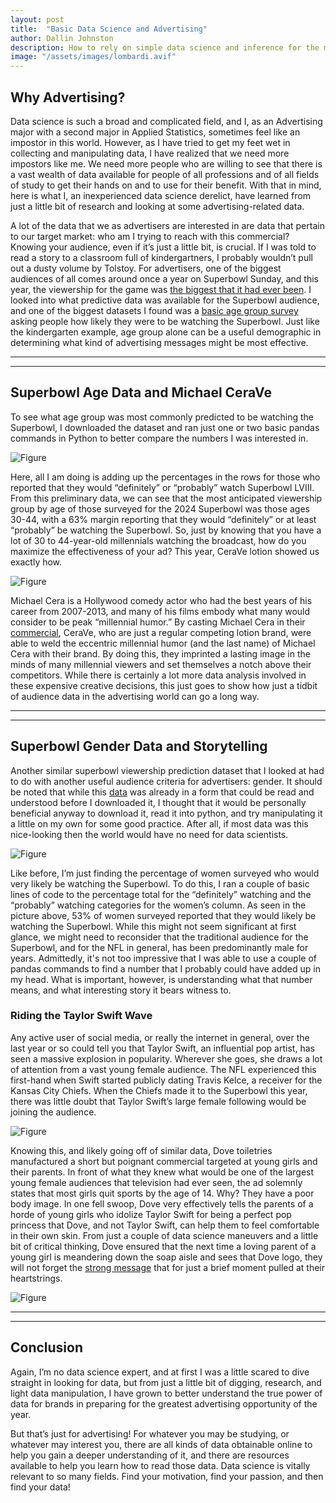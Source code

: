 ```yaml
---
layout: post
title:  "Basic Data Science and Advertising"
author: Dallin Johnston
description: How to rely on simple data science and inference for the most important advertising day of the year.   
image: "/assets/images/lombardi.avif"
---
```


## Why Advertising?  

Data science is such a broad and complicated field, and I, as an Advertising major with a second major in Applied Statistics, sometimes feel like an impostor in this world.  However, as I have tried to get my feet wet in collecting and manipulating data, I have realized that we need more impostors like me.  We need more people who are willing to see that there is a vast wealth of data available for people of all professions and of all fields of study to get their hands on and to use for their benefit.  With that in mind, here is what I, an inexperienced data science derelict, have learned from just a little bit of research and looking at some advertising-related data. 


A lot of the data that we as advertisers are interested in are data that pertain to our target market: who am I trying to reach with this commercial?  Knowing your audience, even if it’s just a little bit, is crucial.  If I was told to read a story to a classroom full of kindergartners, I probably wouldn’t pull out a dusty volume by Tolstoy.  For advertisers, one of the biggest audiences of all comes around once a year on Superbowl Sunday, and this year, the viewership for the game was [the biggest that it had ever been](https://operations.nfl.com/updates/the-game/super-bowl-lviii-is-most-watched-telecast-in-history/#:~:text=Viewership%20figures%20are%20based%20on%20Nielsen%20Fast%20National%20data%20and%20Adobe%20Analytics.&text=Super%20Bowl%20LVIII%20is%20the,previous%20record%20(115.1%20million).).  I looked into what predictive data was available for the Superbowl audience, and one of the biggest datasets I found was a [basic age group survey](https://www.statista.com/statistics/683180/super-bowl-viewers-by-age/) asking people how likely they were to be watching the Superbowl.  Just like the kindergarten example, age group alone can be a useful demographic in determining what kind of advertising messages might be most effective.

---
---



## Superbowl Age Data and Michael CeraVe

To see what age group was most commonly predicted to be watching the Superbowl, I downloaded the dataset and ran just one or two basic pandas commands in Python to better compare the numbers I was interested in.  

![Figure]({{site.url}}/{{site.baseurl}}/assets/images/agedata.png)

Here, all I am doing is adding up the percentages in the rows for those who reported that they would “definitely” or “probably” watch Superbowl LVIII.  From this preliminary data, we can see that the most anticipated viewership group by age of those surveyed for the 2024 Superbowl was those ages 30-44, with a 63% margin reporting that they would “definitely” or at least “probably” be watching the Superbowl.  So, just by knowing that you have a lot of 30 to 44-year-old millennials watching the broadcast, how do you maximize the effectiveness of your ad? This year, CeraVe lotion showed us exactly how.  

![Figure]({{site.url}}/{{site.baseurl}}/assets/images/michael-cerave.webp)

Michael Cera is a Hollywood comedy actor who had the best years of his career from 2007-2013, and many of his films embody what many would consider to be peak “millennial humor.”  By casting Michael Cera in their [commercial](https://www.youtube.com/watch?v=vAf5TjiUJgo), CeraVe, who are just a regular competing lotion brand, were able to weld the eccentric millennial humor (and the last name) of Michael Cera with their brand.  By doing this, they imprinted a lasting image in the minds of many millennial viewers and set themselves a notch above their competitors.  While there is certainly a lot more data analysis involved in these expensive creative decisions, this just goes to show how just a tidbit of audience data in the advertising world can go a long way.

---
---



## Superbowl Gender Data and Storytelling

Another similar superbowl viewership prediction dataset that I looked at had to do with another useful audience criteria for advertisers: gender.  It should be noted that while this [data](https://www.statista.com/statistics/683227/super-bowl-viewers-by-gender/) was already in a form that could be read and understood before I downloaded it, I thought that it would be personally beneficial anyway to download it, read it into python, and try manipulating it a little on my own for some good practice.  After all, if most data was this nice-looking then the world would have no need for data scientists.

![Figure]({{site.url}}/{{site.baseurl}}/assets/images/genderdata.png)

Like before, I’m just finding the percentage of women surveyed who would very likely be watching the Superbowl.  To do this, I ran a couple of basic lines of code to the percentage total for the “definitely” watching and the “probably” watching categories for the women’s column.  As seen in the picture above, 53% of women surveyed reported that they would likely be watching the Superbowl.  While this might not seem significant at first glance, we might need to reconsider that the traditional audience for the Superbowl, and for the NFL in general, has been predominantly male for years.  Admittedly, it's not too impressive that I was able to use a couple of pandas commands to find a number that I probably could have added up in my head.  What is important, however, is understanding what that number means, and what interesting story it bears witness to.



### Riding the Taylor Swift Wave

Any active user of social media, or really the internet in general, over the last year or so could tell you that Taylor Swift, an influential pop artist, has seen a massive explosion in popularity.  Wherever she goes, she draws a lot of attention from a vast young female audience.  The NFL experienced this first-hand when Swift started publicly dating Travis Kelce, a receiver for the Kansas City Chiefs.  When the Chiefs made it to the Superbowl this year, there was little doubt that Taylor Swift’s large female following would be joining the audience.

![Figure]({{site.url}}/{{site.baseurl}}/assets/images/taylor-swift-nfl.webp)

Knowing this, and likely going off of similar data, Dove toiletries manufactured a short but poignant commercial targeted at young girls and their parents.  In front of what they knew what would be one of the largest young female audiences that television had ever seen, the ad solemnly states that most girls quit sports by the age of 14.  Why?  They have a poor body image.  In one fell swoop, Dove very effectively tells the parents of a horde of young girls who idolize Taylor Swift for being a perfect pop princess that Dove, and not Taylor Swift, can help them to feel comfortable in their own skin.  From just a couple of data science maneuvers and a little bit of critical thinking, Dove ensured that the next time a loving parent of a young girl is meandering down the soap aisle and sees that Dove logo, they will not forget the [strong message](https://www.youtube.com/watch?v=g0D5MU6_0n0) that for just a brief moment pulled at their heartstrings.

![Figure]({{site.url}}/{{site.baseurl}}/assets/images/dove-ad.png)

---
---



## Conclusion

Again, I’m no data science expert, and at first I was a little scared to dive straight in looking for data, but from just a little bit of digging, research, and light data manipulation, I have grown to better understand the true power of data for brands in preparing for the greatest advertising opportunity of the year. 

But that’s just for advertising! For whatever you may be studying, or whatever may interest you, there are all kinds of data obtainable online to help you gain a deeper understanding of it, and there are resources available to help you learn how to read those data.  Data science is vitally relevant to so many fields. Find your motivation, find your passion, and then find your data!

